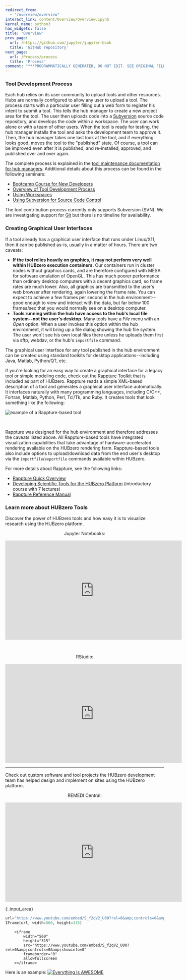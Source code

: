 ```yaml
---
redirect_from:
  - "/overview/overview"
interact_link: content/Overview/Overview.ipynb
kernel_name: python3
has_widgets: false
title: 'Overview'
prev_page:
  url: /https://github.com/jupyter/jupyter-book
  title: 'GitHub repository'
next_page:
  url: /Process/process
  title: 'Process'
comment: "***PROGRAMMATICALLY GENERATED, DO NOT EDIT. SEE ORIGINAL FILES IN /content***"
---
```


<section class="doc-section" id="section-7930">
<h3>Tool Development Process</h3>

<div class="doc-content" data-id="7930">
<p>Each hub relies on its user community to upload tools and other resources. Hubs are normally configured to allow any user to upload a tool. The process starts with a particular user filling out a web form to register his intent to submit a tool. This tells the hub manager to create a new project area for the tool. The user then uploads code into a <a href="https://subversion.apache.org">Subversion</a> source code repository, and develops the code within a workspace. The user can work alone or with a team of other users. When the tool is ready for testing, the hub manager installs the tool and asks the development team to approve it. Then, the hub manager takes one last look at the tool, and if everything looks good, moves the tool to the &quot;published&quot; state. Of course, a tool can be improved even after it is published, and re-installed, approved, and published over and over again.</p>

<p>The complete process is explained in the <a href="/documentation/{{version}}/managers/maintenance.tools">tool maintenance documentation for hub managers</a>. Additional details about this process can be found in the following seminars:</p>

<ul>
	<li><a href="https://nanohub.org/resources/14671" rel="external">Bootcamp Course for New Developers</a></li>
	<li><a href="https://nanohub.org/resources/14668" rel="external">Overview of Tool Development Process</a></li>
	<li><a href="http://nanohub.org/resources/3081" rel="external">Using Workspaces</a></li>
	<li><a href="https://nanohub.org/resources/14669" rel="external">Using Subversion for Source Code Control</a></li>
</ul>

<p class="note">The tool contribution process currently only supports Subversion (SVN). We are investigating support for <a href="https://git-scm.com">Git</a> but there is no timeline for availability.</p>
</div>
</section>

<section class="doc-section" id="section-7931">
<h3>Creating Graphical User Interfaces</h3>

<div class="doc-content" data-id="7931">
<p>If a tool already has a graphical user interface that runs under Linux/X11, then it can be published as-is, usually in a matter of hours. There are two caveats:</p>

<ul>
	<li><b>If the tool relies heavily on graphics, it may not perform very well within HUBzero execution containers.</b> Our containers run in cluster nodes without graphics cards, and are therefore configured with MESA for software emulation of OpenGL. This has much poorer performance than ordinary desktop computers with a decent graphics card, so frame rates are much lower. Also, all graphics are transmitted to the user&#39;s web browser after rendering, again lowering the frame rate. You can expect to achieve a few frames per second in the hub environment--good enough to view and interact with the data, but far below 100 frames/sec that you would normally see on a desktop computer.</li>
	<li><b>Tools running within the hub have access to the hub&#39;s local file system--not the user&#39;s desktop.</b> Many tools have a <i>File</i> menu with an <i>Open</i> option. When a user invokes this option within the hub environment, it will bring up a file dialog showing the hub file system. The user won&#39;t see his own local files there unless he uploads them first via sftp, webdav, or the hub&#39;s <code>importfile</code> command.</li>
</ul>

<p>The graphical user interface for any tool published in the hub environment can be created using standard toolkits for desktop applications--including Java, Matlab, Python/QT, etc.</p>

<p>If you&#39;re looking for an easy way to create a graphical interface for a legacy tool or simple modeling code, check out the <a href="http://rappture.org">Rappture Toolkit</a> that is included as part of HUBzero. Rappture reads a simple XML-based description of a tool and generates a graphical user interface automatically. It interfaces naturally with many programming languages, including C/C++, Fortran, Matlab, Python, Perl, Tcl/Tk, and Ruby. It creates tools that look something like the following:</p>

<p class="img-wrap"><img alt="example of a Rappture-based tool" src="attachment:rappture_01.png" /></p>

<p>&nbsp;</p>

<p>Rappture was designed for the hub environment and therefore addresses the caveats listed above. All Rappture-based tools have integrated visualization capabilities that take advantage of hardware-accelerated rendering available on the HUBzero rendering farm. Rappture-based tools also include options to upload/download data from the end user&#39;s desktop via the <code>importfile</code>/<code>exportfile</code> commands available within HUBzero.</p>

<p>For more details about Rappture, see the following links:</p>

<ul>
	<li><a href="https://nanohub.org/infrastructure/rappture/wiki/whatIsRappture" rel="external">Rappture Quick Overview</a></li>
	<li><a href="/resources/tooldev" rel="external">Developing Scientific Tools for the HUBzero Platform</a> (introductory course with 7 lectures)</li>
	<li><a href="https://nanohub.org/infrastructure/rappture/wiki/Documentation" rel="external">Rappture Reference Manual</a></li>
</ul>
</div>
</section>

<section class="doc-section" id="section-7932">
<h3>Learn more about HUBzero Tools</h3>

<div class="doc-content" data-id="7932">
<p>Discover the power of HUBzero tools and how easy it is to visualize research using the HUBzero platform.</p>

<p style="text-align: center;">Jupyter Notebooks:</p>

<p align="center"><iframe allowfullscreen="" frameborder="0" height="315" src="https://www.youtube.com/embed/_JM3sBA0Imc" width="560"></iframe></p>

<p>&nbsp;</p>

<p style="text-align: center;">RStudio:</p>

<p style="text-align: center;"><iframe allowfullscreen="" frameborder="0" height="315" src="https://www.youtube.com/embed/vU1-69-pPyI" width="560"></iframe></p>

<hr />
<p>Check out custom software and tool projects the HUBzero development team has helped design and implement on sites using the HUBzero platform.&nbsp;</p>

<p align="center">REMEDI Central:</p>

<p align="center"><iframe allowfullscreen="" frameborder="0" height="315" src="https://www.youtube.com/embed/YB4MiQOe_yk" width="560"></iframe></p>
</div>
</section>




{:.input_area}
```python
url="https://www.youtube.com/embed/S_f2qV2_U00?rel=0&amp;controls=0&amp;showinfo=0"
IFrame(url, width=560, height=315)
```





<div markdown="0" class="output output_html">

        <iframe
            width="560"
            height="315"
            src="https://www.youtube.com/embed/S_f2qV2_U00?rel=0&amp;controls=0&amp;showinfo=0"
            frameborder="0"
            allowfullscreen
        ></iframe>
        
</div>



Here is an example:  [![Everything Is AWESOME](http://i.imgur.com/Ot5DWAW.png)](https://youtu.be/StTqXEQ2l-Y?t=35s "Everything Is AWESOME")

